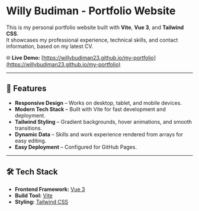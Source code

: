 # Willy Budiman - Portfolio Website

This is my personal portfolio website built with **Vite**, **Vue 3**, and **Tailwind CSS**.  
It showcases my professional experience, technical skills, and contact information, based on my latest CV.

🌐 **Live Demo:** [https://willybudiman23.github.io/my-portfolio](https://willybudiman23.github.io/my-portfolio)

---

## 📌 Features
- **Responsive Design** – Works on desktop, tablet, and mobile devices.
- **Modern Tech Stack** – Built with Vite for fast development and deployment.
- **Tailwind Styling** – Gradient backgrounds, hover animations, and smooth transitions.
- **Dynamic Data** – Skills and work experience rendered from arrays for easy editing.
- **Easy Deployment** – Configured for GitHub Pages.

---

## 🛠️ Tech Stack
- **Frontend Framework:** [Vue 3](https://vuejs.org/)
- **Build Tool:** [Vite](https://vitejs.dev/)
- **Styling:** [Tailwind CSS](https://tailwindcss.com/)


